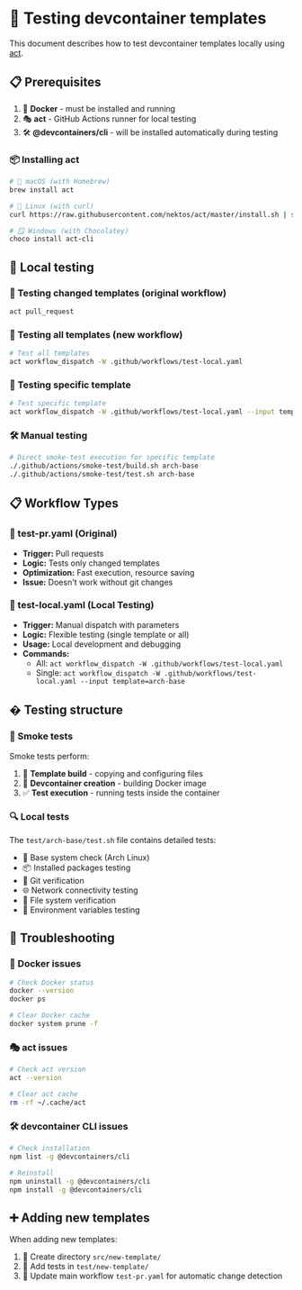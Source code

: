 # 🧪 Testing devcontainer templates

This document describes how to test devcontainer templates locally using [act](https://github.com/nektos/act).

## 📋 Prerequisites

1. 🐳 **Docker** - must be installed and running
2. 🎭 **act** - GitHub Actions runner for local testing
3. 🛠️ **@devcontainers/cli** - will be installed automatically during testing

### 📦 Installing act

```bash
# 🍎 macOS (with Homebrew)
brew install act

# 🐧 Linux (with curl)
curl https://raw.githubusercontent.com/nektos/act/master/install.sh | sudo bash

# 🪟 Windows (with Chocolatey)
choco install act-cli
```

## 🚀 Local testing

### 🔄 Testing changed templates (original workflow)
```bash
act pull_request
```

### 🧪 Testing all templates (new workflow)
```bash
# Test all templates
act workflow_dispatch -W .github/workflows/test-local.yaml
```

### 🎯 Testing specific template
```bash
# Test specific template
act workflow_dispatch -W .github/workflows/test-local.yaml --input template=arch-base
```

### 🛠️ Manual testing
```bash
# Direct smoke-test execution for specific template
./.github/actions/smoke-test/build.sh arch-base
./.github/actions/smoke-test/test.sh arch-base
```
## 📋 Workflow Types

### 🔄 test-pr.yaml (Original)
- **Trigger:** Pull requests
- **Logic:** Tests only changed templates
- **Optimization:** Fast execution, resource saving
- **Issue:** Doesn't work without git changes

### 🎯 test-local.yaml (Local Testing)
- **Trigger:** Manual dispatch with parameters
- **Logic:** Flexible testing (single template or all)
- **Usage:** Local development and debugging
- **Commands:**
  - All: `act workflow_dispatch -W .github/workflows/test-local.yaml`
  - Single: `act workflow_dispatch -W .github/workflows/test-local.yaml --input template=arch-base`

## �️ Testing structure

### 💨 Smoke tests

Smoke tests perform:
1. 🔨 **Template build** - copying and configuring files
2. 🐳 **Devcontainer creation** - building Docker image
3. ✅ **Test execution** - running tests inside the container

### 🔍 Local tests

The `test/arch-base/test.sh` file contains detailed tests:
- 🐧 Base system check (Arch Linux)
- 📦 Installed packages testing
- 🔧 Git verification
- 🌐 Network connectivity testing
- 📁 File system verification
- 🔧 Environment variables testing

## 🔧 Troubleshooting

### 🐳 Docker issues

```bash
# Check Docker status
docker --version
docker ps

# Clear Docker cache
docker system prune -f
```

### 🎭 act issues

```bash
# Check act version
act --version

# Clear act cache
rm -rf ~/.cache/act
```

### 🛠️ devcontainer CLI issues

```bash
# Check installation
npm list -g @devcontainers/cli

# Reinstall
npm uninstall -g @devcontainers/cli
npm install -g @devcontainers/cli
```

## ➕ Adding new templates

When adding new templates:

1. 📁 Create directory `src/new-template/`
2. 🧪 Add tests in `test/new-template/`
3. 🔄 Update main workflow `test-pr.yaml` for automatic change detection
